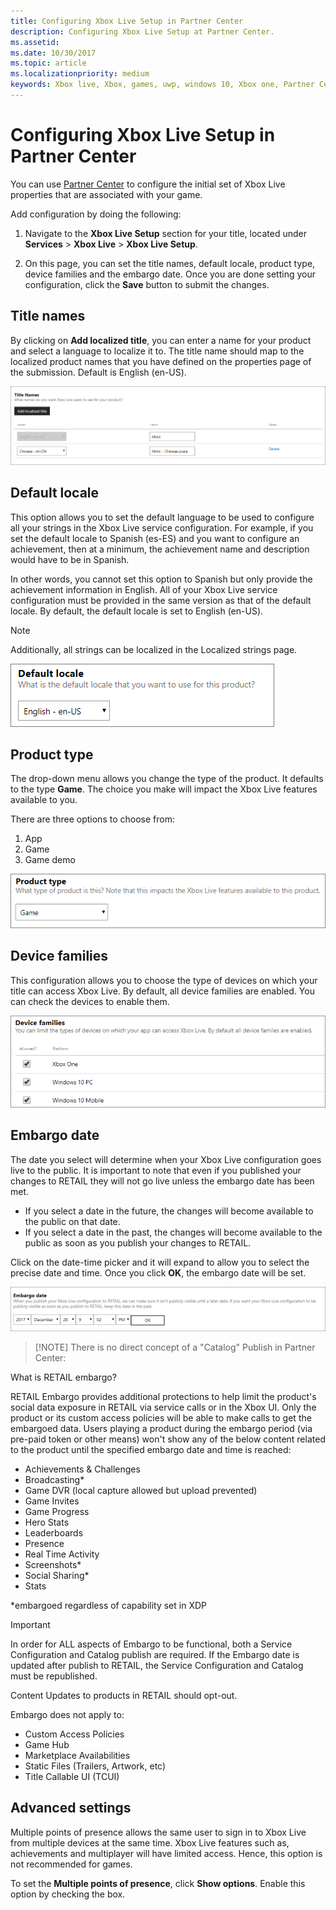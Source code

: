 ```yaml
---
title: Configuring Xbox Live Setup in Partner Center
description: Configuring Xbox Live Setup at Partner Center.
ms.assetid:
ms.date: 10/30/2017
ms.topic: article
ms.localizationpriority: medium
keywords: Xbox live, Xbox, games, uwp, windows 10, Xbox one, Partner Center, Xbox Live Setup
---
```


# Configuring Xbox Live Setup in Partner Center

You can use [Partner Center](https://developer.microsoft.com/dashboard) to configure the initial set of Xbox Live properties that are associated with your game.

Add configuration by doing the following:

1. Navigate to the **Xbox Live Setup** section for your title, located under **Services** > **Xbox Live** > **Xbox Live Setup**.

2. On this page, you can set the title names, default locale, product type, device families and the embargo date. Once you are done setting your configuration, click the **Save** button to submit the changes.


## Title names

By clicking on **Add localized title**, you can enter a name for your product and select a language to localize it to.
The title name should map to the localized product names that you have defined on the properties page of the submission.
Default is English (en-US).

![Image of the Add localized title dialog in Partner Center](../../images/dev-center/xbox-live-setup/xbox-live-setup-1.png)


## Default locale

This option allows you to set the default language to be used to configure all your strings in the Xbox Live service configuration.
For example, if you set the default locale to Spanish (es-ES) and you want to configure an achievement, then at a minimum, the achievement name and description would have to be in Spanish.

In other words, you cannot set this option to Spanish but only provide the achievement information in English.
All of your Xbox Live service configuration must be provided in the same version as that of the default locale.
By default, the default locale is set to English (en-US).

> [!NOTE]
> Additionally, all strings can be localized in the Localized strings page.

![Image of the select drop-down to choose your default locale in Partner Center](../../images/dev-center/xbox-live-setup/xbox-live-setup-2.png)


## Product type

The drop-down menu allows you change the type of the product.
It defaults to the type **Game**.
The choice you make will impact the Xbox Live features available to you.

There are three options to choose from:
1. App
2. Game
3. Game demo

![Image of the select drop-down to choose your product type in Partner Center](../../images/dev-center/xbox-live-setup/xbox-live-setup-3.png)


## Device families

This configuration allows you to choose the type of devices on which your title can access Xbox Live.
By default, all device families are enabled.
You can check the devices to enable them.

![Image of the selection check boxes to select the device families in Partner Center](../../images/dev-center/xbox-live-setup/xbox-live-setup-4.png)


## Embargo date

The date you select will determine when your Xbox Live configuration goes live to the public.
It is important to note that even if you published your changes to RETAIL they will not go live unless the embargo date has been met.
* If you select a date in the future, the changes will become available to the public on that date.
* If you select a date in the past, the changes will become available to the public as soon as you publish your changes to RETAIL.

Click on the date-time picker and it will expand to allow you to select the precise date and time.
Once you click **OK**, the embargo date will be set.

![Image of setting the embargo date in Partner Center](../../images/dev-center/xbox-live-setup/xbox-live-setup-5.png)

<!-- Explanation of Embargo from XDP UI.  -->

> [!NOTE] There is no direct concept of a "Catalog" Publish in Partner Center:

What is RETAIL embargo?

RETAIL Embargo provides additional protections to help limit the product's social data exposure in RETAIL via service calls or in the Xbox UI. Only the product or its custom access policies will be able to make calls to get the embargoed data. Users playing a product during the embargo period (via pre-paid token or other means) won't show any of the below content related to the product until the specified embargo date and time is reached:

* Achievements & Challenges
* Broadcasting*
* Game DVR (local capture allowed but upload prevented)
* Game Invites
* Game Progress
* Hero Stats
* Leaderboards
* Presence
* Real Time Activity
* Screenshots*
* Social Sharing*
* Stats

*embargoed regardless of capability set in XDP

>[!IMPORTANT]
In order for ALL aspects of Embargo to be functional, both a Service Configuration and Catalog publish are required. If the Embargo date is updated after publish to RETAIL, the Service Configuration and Catalog must be republished.

Content Updates to products in RETAIL should opt-out.

Embargo does not apply to:

* Custom Access Policies
* Game Hub
* Marketplace Availabilities
* Static Files (Trailers, Artwork, etc)
* Title Callable UI (TCUI)

## Advanced settings

Multiple points of presence allows the same user to sign in to Xbox Live from multiple devices at the same time.
Xbox Live features such as, achievements and multiplayer will have limited access.
Hence, this option is not recommended for games.

To set the **Multiple points of presence**, click **Show options**.
Enable this option by checking the box.
